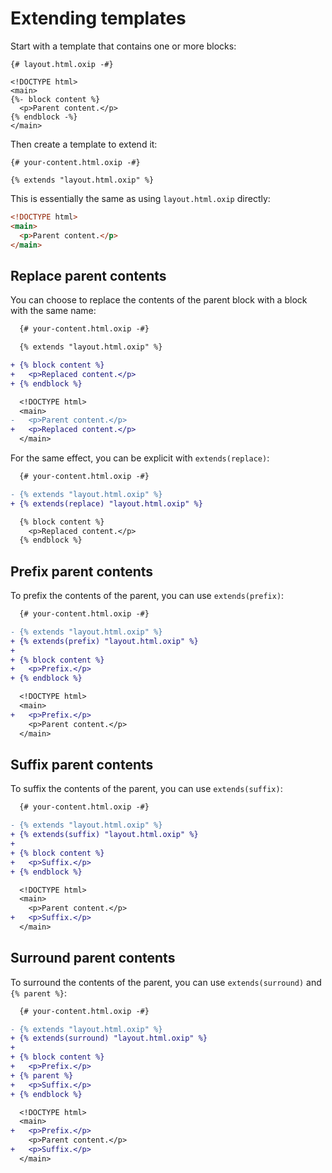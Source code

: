 # Extending templates

Start with a template that contains one or more blocks:

```oxip
{# layout.html.oxip -#}

<!DOCTYPE html>
<main>
{%- block content %}
  <p>Parent content.</p>
{% endblock -%}
</main>
```

Then create a template to extend it:

```oxip
{# your-content.html.oxip -#}

{% extends "layout.html.oxip" %}
```

This is essentially the same as using `layout.html.oxip` directly:

```html
<!DOCTYPE html>
<main>
  <p>Parent content.</p>
</main>
```

## Replace parent contents

You can choose to replace the contents of the parent block with a block with the same name:

```diff
  {# your-content.html.oxip -#}

  {% extends "layout.html.oxip" %}

+ {% block content %}
+   <p>Replaced content.</p>
+ {% endblock %}
```

```diff
  <!DOCTYPE html>
  <main>
-   <p>Parent content.</p>
+   <p>Replaced content.</p>
  </main>
```

For the same effect, you can be explicit with `extends(replace)`:

```diff
  {# your-content.html.oxip -#}

- {% extends "layout.html.oxip" %}
+ {% extends(replace) "layout.html.oxip" %}

  {% block content %}
    <p>Replaced content.</p>
  {% endblock %}
```

## Prefix parent contents

To prefix the contents of the parent, you can use `extends(prefix)`:

```diff
  {# your-content.html.oxip -#}

- {% extends "layout.html.oxip" %}
+ {% extends(prefix) "layout.html.oxip" %}
+
+ {% block content %}
+   <p>Prefix.</p>
+ {% endblock %}
```

```diff
  <!DOCTYPE html>
  <main>
+   <p>Prefix.</p>
    <p>Parent content.</p>
  </main>
```

## Suffix parent contents

To suffix the contents of the parent, you can use `extends(suffix)`:

```diff
  {# your-content.html.oxip -#}

- {% extends "layout.html.oxip" %}
+ {% extends(suffix) "layout.html.oxip" %}
+
+ {% block content %}
+   <p>Suffix.</p>
+ {% endblock %}
```

```diff
  <!DOCTYPE html>
  <main>
    <p>Parent content.</p>
+   <p>Suffix.</p>
  </main>
```

## Surround parent contents

To surround the contents of the parent, you can use `extends(surround)` and `{% parent %}`:

```diff
  {# your-content.html.oxip -#}

- {% extends "layout.html.oxip" %}
+ {% extends(surround) "layout.html.oxip" %}
+
+ {% block content %}
+   <p>Prefix.</p>
+ {% parent %}
+   <p>Suffix.</p>
+ {% endblock %}
```

```diff
  <!DOCTYPE html>
  <main>
+   <p>Prefix.</p>
    <p>Parent content.</p>
+   <p>Suffix.</p>
  </main>
```
